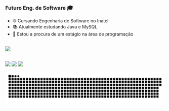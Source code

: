 ### Futuro Eng. de Software 🎓

- 🌐  Cursando Engenharia de Software no Inatel
- 📚  Atualmente estudando Java e MySQL 
- 🔭  Estou a procura de um estágio na área de programação

##
<div>
  <!--<img height="180em" src="https://github-readme-stats.vercel.app/api?username=pedro208&show_icons=true&theme=dracula&include_all_commits=true&count_private=true"/>-->
  <img height="170em" src="https://github-readme-stats.vercel.app/api/top-langs/?username=pedro208&layout=compact&langs_count=7&theme=tokyonight"/>

</div>

##

<div>

  <a href="https://instagram.com/pedroagto" target="_blank"><img src="https://img.shields.io/badge/-Instagram-%23E4405F?style=for-the-badge&logo=instagram&logoColor=white" target="_blank"></a>
  <a href = "mailto:pedrodaluzmota208@gmail.com"><img src="https://img.shields.io/badge/-Gmail-%23333?style=for-the-badge&logo=gmail&logoColor=white" target="_blank"></a>
  <a href="https://www.linkedin.com/in/pedroagusto/" target="_blank"><img src="https://img.shields.io/badge/-LinkedIn-%230077B5?style=for-the-badge&logo=linkedin&logoColor=white" target="_blank"></a> 
 
  ![Snake animation](https://github.com/pedro208/pedro208/blob/output/github-contribution-grid-snake.svg)
 
</div>


